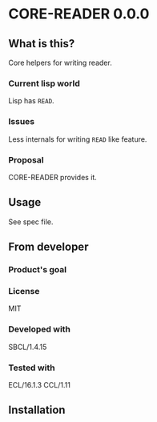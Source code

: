 # CORE-READER 0.0.0
## What is this?
Core helpers for writing reader.
### Current lisp world
Lisp has `READ`.
### Issues
Less internals for writing `READ` like feature.
### Proposal
CORE-READER provides it.
## Usage
See spec file.
## From developer

### Product's goal

### License
MIT
### Developed with
SBCL/1.4.15
### Tested with
ECL/16.1.3 CCL/1.11
## Installation

